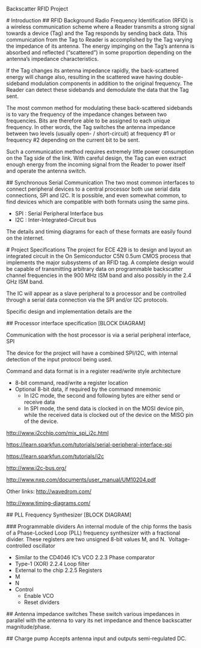 ﻿Backscatter RFID Project


#​ Introduction
##​ RFID Background
Radio Frequency Identification (RFID) is a wireless communication scheme where a Reader transmits a strong signal towards a device (Tag) and the Tag responds by sending back data.  This communication from the Tag to Reader is accomplished by the Tag varying the impedance of its antenna.  The energy impinging on the Tag’s antenna is absorbed and reflected (“scattered”) in some proportion depending on the antenna’s impedance characteristics.


If the Tag changes its antenna impedance rapidly, the back-scattered energy will change also, resulting in the scattered wave having double-sideband modulation components in addition to the original frequency.  The Reader can detect these sidebands and demodulate the data that the Tag sent.


The most common method for modulating these back-scattered sidebands is to vary the frequency of the impedance changes between two frequencies.  Bits are therefore able to be assigned to each unique frequency.  In other words, the Tag switches the antenna impedance between two levels (usually open- / short-circuit) at frequency #1 or frequency #2 depending on the current bit to be sent.


Such a communication method requires extremely little power consumption on the Tag side of the link.  With careful design, the Tag can even extract enough energy from the incoming signal from the Reader to power itself and operate the antenna switch.


##​ Synchronous Serial Communication
The two most common interfaces to connect peripheral devices to a central processor both use serial data connections, SPI and I2C.  It is possible, and even somewhat common, to find devices which are compatible with both formats using the same pins.


* SPI : Serial Peripheral Interface bus
* I2C : Inter-Integrated-Circuit bus


The details and timing diagrams for each of these formats are easily found on the internet.


#​ Project Specifications
The project for ECE 429 is to design and layout an integrated circuit in the On Semiconductor C5N 0.5um CMOS process that implements the major subsystems of an RFID tag.  A complete design would be capable of transmitting arbitrary data on programmable backscatter channel frequencies in the 900 MHz ISM band and also possibly in the 2.4 GHz ISM band.


The IC will appear as a slave peripheral to a processor and be controlled through a serial data connection via the SPI and/or I2C protocols.


Specific design and implementation details are the 




##​ Processor interface specification
[BLOCK DIAGRAM]


Communication with the host processor is via a serial peripheral interface, SPI




The device for the project will have a combined SPI/I2C, with internal detection of the input protocol being used.


Command and data format is in a register read/write style architecture


* 8-bit command, read/write a register location
* Optional 8-bit data, if required by the command mnemonic 
   * In I2C mode, the second and following bytes are either send or receive data
   * In SPI mode, the send data is clocked in on the MOSI device pin, while the received data is clocked out of the device on the MISO pin of the device.


http://www.i2cchip.com/mix_spi_i2c.html


https://learn.sparkfun.com/tutorials/serial-peripheral-interface-spi


https://learn.sparkfun.com/tutorials/i2c


http://www.i2c-bus.org/


http://www.nxp.com/documents/user_manual/UM10204.pdf




Other links:
http://wavedrom.com/


http://www.timing-diagrams.com/






##​ PLL Frequency Synthesizer
[BLOCK DIAGRAM]


###​ Programmable dividers
An internal module of the chip forms the basis of a Phase-Locked Loop (PLL) frequency synthesizer with a fractional divider.  These registers are two unsigned 8-bit values M, and N.
​ Voltage-controlled oscillator
* Similar to the CD4046 IC’s VCO
​2.2.3​ Phase comparator
* Type-1 (XOR)
​2.2.4​ Loop filter
* External to the chip
​2.2.5​ Registers
* M
* N
* Control
   * Enable VCO
   * Reset dividers

##​ Antenna impedance switches
These switch various impedances in parallel with the antenna to vary its net impedance and thence backscatter magnitude/phase.

##​ Charge pump
Accepts antenna input and outputs semi-regulated DC.